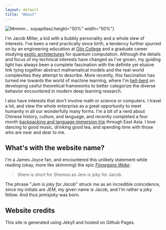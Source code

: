 ```yaml
---
layout: default
title: "About"
---
```

![Mmmm... sopapillas]({{site.baseurl}}/assets/2honeys1sop.jpg){:height="50%" width="50%"}

I'm Jacob Miller, a kid with a bubbly personality and a whole slew of interests. I've been a nerd practically since birth, a tendency further spurred on by an engineering education at [Olin College](https://en.wikipedia.org/wiki/Olin_College) and a graduate career studying [exotic architectures](https://digitalrepository.unm.edu/phyc_etds/149/) for quantum computation. Although the details and focus of my technical interests have changed as I've grown, my guiding light has always been a complete fascination with the definite yet elusive link tying together abstract mathematical models and the real-world complexities they attempt to describe. More recently, this fascination has turned me towards the world of machine learning, where I'm [hell-bent]({{site.baseurl}}/work.html) on developing useful theoretical frameworks to better categorize the diverse behavior encountered in modern deep learning research.

I also have interests that don't involve math or science or computers. I travel a lot, and view the whole enterprise as a great opportunity to meet humanity in all our wonderfully many forms. I'm a bit of a nerd about Chinese history, culture, and language, and recently completed a four month [backpacking and language immersion trip]({{site.baseurl}}/travel.html) through East Asia. I love dancing to good music, drinking good tea, and spending time with those who are near and dear to me.

## What's with the website name?

I'm a James Joyce fan, and encountered this unlikely statement while reading (okay, more like skimming) the epic [_Finnegans Wake_](https://en.wikipedia.org/wiki/Finnegans_Wake):

> Shem is short for Shemus as Jem is joky for Jacob.

The phrase "_Jem is joky for Jacob_" struck me as an incredible coincidence, since my initials are JEM, my given name is Jacob, and I'm rather a joky fellow. And thus _jemisjoky_ was born.

## Website credits

This site is generated using Jekyll and hosted on Github Pages.